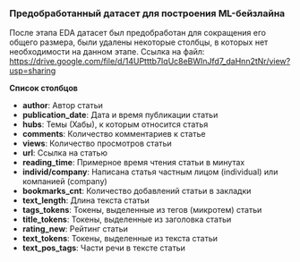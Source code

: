 ### Предобработанный датасет для построения ML-бейзлайна
После этапа EDA датасет был предобработан для сокращения его общего размера, были удалены некоторые столбцы, в которых нет необходимости на данном этапе.
Ссылка на файл: https://drive.google.com/file/d/14UPtttb7IqUc8eBWInJfd7_daHnn2tNr/view?usp=sharing

**Список столбцов**
- **author**: Автор статьи
- **publication_date**: Дата и время публикации статьи
- **hubs**: Темы (Хабы), к которым относится статья
- **comments**: Количество комментариев к статье
- **views**: Количество просмотров статьи
- **url**: Ссылка на статью
- **reading_time**: Примерное время чтения статьи в минутах
- **individ/company**: Написана статья частным лицом (individual) или компанией (company)
- **bookmarks_cnt**: Количество добавлений статьи в закладки
- **text_length**: Длина текста статьи
- **tags_tokens**: Токены, выделенные из тегов (микротем) статьи
- **title_tokens**: Токены, выделенные из заголовка статьи
- **rating_new**: Рейтинг статьи
- **text_tokens**: Токены, выделенные из текста статьи
- **text_pos_tags**: Части речи в тексте статьи
